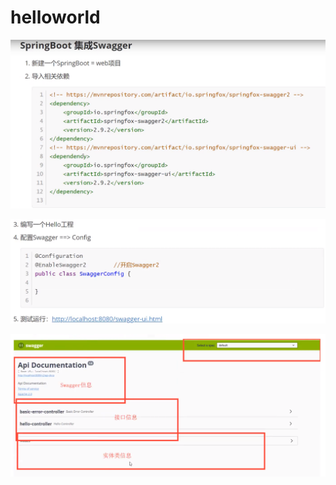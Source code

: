 # helloworld

![](../.gitbook/assets/image%20%28185%29.png)

![](../.gitbook/assets/image%20%28187%29.png)

![](../.gitbook/assets/image%20%28184%29.png)


